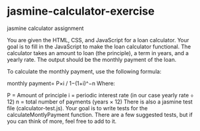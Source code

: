 # jasmine-calculator-exercise
jasmine calculator assignment

You are given the HTML, CSS, and JavaScript for a loan calculator. Your goal is to fill in the JavaScript to make the loan calculator functional. The calculator takes an amount to loan (the principle), a term in years, and a yearly rate. The output should be the monthly payment of the loan.

To calculate the monthly payment, use the following formula:

monthly payment= P×i / 1−(1+i)^−n
Where:

P = Amount of principle
i = periodic interest rate (in our case yearly rate ÷ 12)
n = total number of payments (years × 12)
There is also a jasmine test file (calculator-test.js). Your goal is to write tests for the calculateMontlyPayment function. There are a few suggested tests, but if you can think of more, feel free to add to it.
